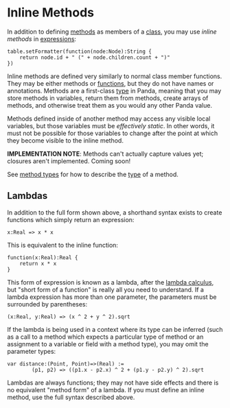 Inline Methods
==============

In addition to defining [methods](methods.html) as members of a 
[class](classes.html), you may use *inline methods* in 
[expressions](expressions.html):

    table.setFormatter(function(node:Node):String {
        return node.id + " (" + node.children.count + ")"
    })

Inline methods are defined very similarly to normal class member functions. They
may be either methods or [functions](functions.html), but they do not have names 
or annotations. Methods are a first-class [type](types.html) in Panda, meaning 
that you may store methods in variables, return them from methods, create arrays 
of methods, and otherwise treat them as you would any other Panda value.

Methods defined inside of another method may access any visible local variables,
but those variables must be *effectively static*. In other words, it must not be
possible for those variables to change after the point at which they become
visible to the inline method.

**IMPLEMENTATION NOTE**: Methods can't actually capture values yet; closures
aren't implemented. Coming soon!

See [method types](types.html#methodTypes) for how to describe the 
[type](type.html) of a method.

<a name="lambdas"></a>
Lambdas
-------

In addition to the full form shown above, a shorthand syntax exists to create
functions which simply return an expression:

    x:Real => x * x

This is equivalent to the inline function:

    function(x:Real):Real {
        return x * x
    }

This form of expression is known as a lambda, after the 
[lambda calculus](http://en.wikipedia.org/wiki/Lambda_calculus), but "short
form of a function" is really all you need to understand. If a lambda expression
has more than one parameter, the parameters must be surrounded by parentheses:

    (x:Real, y:Real) => (x ^ 2 + y ^ 2).sqrt

If the lambda is being used in a context where its type can be inferred (such as
a call to a method which expects a particular type of method or an assignment to
a variable or field with a method type), you may omit the parameter types:

    var distance:(Point, Point)=>(Real) := 
            (p1, p2) => ((p1.x - p2.x) ^ 2 + (p1.y - p2.y) ^ 2).sqrt

Lambdas are always functions; they may not have side effects and there is no
equivalent "method form" of a lambda. If you must define an inline method, use
the full syntax described above.